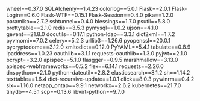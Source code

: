 wheel==0.37.0
SQLAlchemy==1.4.23
colorlog==5.0.1
Flask==2.0.1
Flask-Login==0.6.0
Flask-WTF==0.15.1
Flask-Session==0.4.0
pika==1.2.0
paramiko==2.7.2
sshtunnel==0.4.0
blessings==1.7.0
psutil==5.8.0
prettytable==2.1.0
redis==3.5.3
pymysql==1.0.2
ujson==4.1.0
gevent==21.8.0
docutils==0.17.1
python-ldap==3.3.1
dict2xml==1.7.2
pyvmomi==7.0.2
celery==5.2.3
urllib3==1.26.6
pyopenssl==20.0.1
pycryptodome==3.12.0
xmltodict==0.12.0
PyYAML==5.4.1
tabulate==0.8.9
ipaddress==1.0.23
oauthlib==3.1.1
requests-oauthlib==1.3.0
pyjwt==2.1.0
bcrypt==3.2.0
apispec==5.1.0
flasgger==0.9.5
marshmallow==3.13.0
apispec-webframeworks==0.5.2
flex==6.14.1
requests==2.26.0
dnspython==2.1.0
python-dateutil==2.8.2
elasticsearch==8.1.2
sh==1.14.2
texttable==1.6.4
dict-recursive-update==1.0.1
click==8.0.3
pywinrm==0.4.2
six==1.16.0
netapp_ontap==9.9.1
networkx==2.6.2
kubernetes==21.7.0
tinydb==4.5.1
scp==0.13.6
libvirt-python==9.7.0
